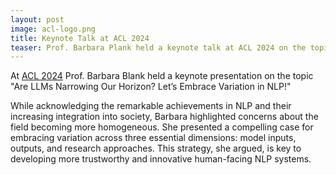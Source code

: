 ```yaml
---
layout: post
image: acl-logo.png
title: Keynote Talk at ACL 2024
teaser: Prof. Barbara Plank held a keynote talk at ACL 2024 on the topic "Are LLMs Narrowing Our Horizon? Let’s Embrace Variation in NLP!"
---
```


At <a href="https://2024.aclweb.org/program/keynotes/#barbara-plank">ACL 2024</a> Prof. Barbara Blank held a keynote presentation on the topic "Are LLMs Narrowing Our Horizon? Let’s Embrace Variation in NLP!"

While acknowledging the remarkable achievements in NLP and their increasing integration into society, Barbara highlighted concerns about the field becoming more homogeneous. She presented a compelling case for embracing variation across three essential dimensions: model inputs, outputs, and research approaches. This strategy, she argued, is key to developing more trustworthy and innovative human-facing NLP systems.
